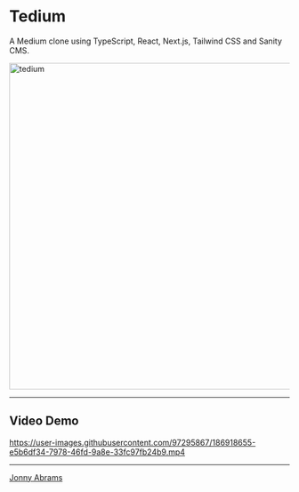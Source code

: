 # Tedium

A Medium clone using TypeScript, React, Next.js, Tailwind CSS and Sanity CMS.

<img width="587" alt="tedium" src="https://user-images.githubusercontent.com/97295867/186916906-c3e099b6-1dd2-4991-9ba1-53fcdab735cb.png">

---

## Video Demo

https://user-images.githubusercontent.com/97295867/186918655-e5b6df34-7978-46fd-9a8e-33fc97fb24b9.mp4

---

[Jonny Abrams](https://github.com/jonnyabrams)
